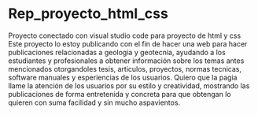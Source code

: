 # Rep_proyecto_html_css
Proyecto conectado con visual studio code para proyecto de html y css
Este proyecto lo estoy publicando con el fin de hacer una web para hacer publicaciones relacionadas a geologia y geotecnia, 
ayudando a los estudiantes y profesionales a obtener información sobre los temas antes mencionados otorgandoles tesis, articulos, proyectos, 
normas tecnicas, software manuales y esperiencias de los usuarios. Quiero que la pagia llame la atención de los usuarios por su estilo y 
creatividad, mostrando las publicaciones de forma entretenida y concreta para que obtengan lo quieren con suma facilidad y sin mucho 
aspavientos.

